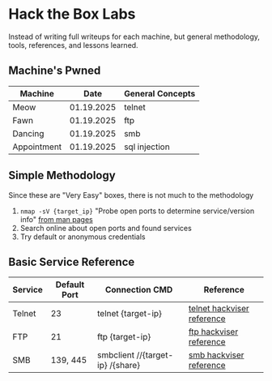 # Hack the Box Labs

Instead of writing full writeups for each machine, but general methodology, tools, references, and lessons learned.

## Machine's Pwned

| Machine | Date | General Concepts |
| -- | -- | -- |
| Meow | 01.19.2025 | telnet |
| Fawn | 01.19.2025 | ftp |
| Dancing | 01.19.2025 | smb |
| Appointment | 01.19.2025 | sql injection |

## Simple Methodology 

Since these are "Very Easy" boxes, there is not much to the methodology

1. `nmap -sV {target_ip}`
"Probe open ports to determine service/version info" [from man pages](https://linux.die.net/man/1/nmap)
2. Search online about open ports and found services
3. Try default or anonymous credentials

## Basic Service Reference

| Service | Default Port | Connection CMD | Reference |
| -- | -- | -- | -- |
| Telnet | 23 | telnet {target-ip} | [telnet hackviser reference](https://hackviser.com/tactics/pentesting/services/telnet) | 
| FTP | 21  | ftp {target-ip} | [ftp hackviser reference](https://hackviser.com/tactics/pentesting/services/ftp) |
| SMB | 139, 445 | smbclient //{target-ip} /{share} | [smb hackviser reference](https://hackviser.com/tactics/pentesting/services/smb)


